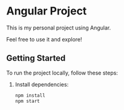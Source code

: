 # Angular Project

This is my personal project using Angular.

Feel free to use it and explore!

## Getting Started

To run the project locally, follow these steps:

1. Install dependencies:

   ```bash
   npm install
   npm start
